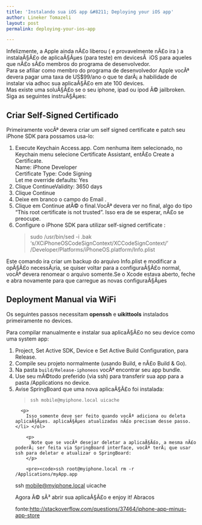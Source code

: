```yaml
---
title: 'Instalando sua iOS app &#8211; Deploying your iOS app'
author: Lineker Tomazeli
layout: post
permalink: deploying-your-ios-app

---
```

<div>
  Infelizmente, a Apple ainda nÃ£o liberou ( e provavelmente nÃ£o ira ) a instalaÃ§Ã£o de aplicaÃ§Ãµes (para teste) em devicesÂ  iOS para aqueles que nÃ£o sÃ£o membros do programa de desenvolvedor.
</div>

<div>
  Para se afiliar como membro do programa de desenvolvedor Apple vocÃª devera pagar uma taxa de US$99/ano o que te darÃ¡ a habilidade de instalar via adhoc sua aplicaÃ§Ã£o em ate 100 devices.
</div>

<div>
  Mas existe uma soluÃ§Ã£o se o seu iphone, ipad ou ipod Ã© jailbroken.
</div>

<div>
  Siga as seguintes instruÃ§Ãµes:
</div>

<div>
  <h2>
    Criar Self-Signed Certificado
  </h2>

  <p>
    Primeiramente vocÃª devera criar um self signed certificate e patch seu iPhone SDK para possamos usa-lo:
  </p>

  <ol>
    <li>
      Execute Keychain Access.app. Com nenhuma item selecionado, no Keychain menu selecione Certificate Assistant, entÃ£o Create a Certificate.<br /> Name: iPhone Developer<br /> Certificate Type: Code Signing<br /> Let me override defaults: Yes
    </li>
    <li>
      Clique ContinueValidity: 3650 days
    </li>
    <li>
      Clique Continue
    </li>
    <li>
      Deixe em branco o campo do Email .
    </li>
    <li>
      Clique em Continue atÃ© o final.VocÃª devera ver no final, algo do tipo &#8220;This root certificate is not trusted&#8221;. Isso era de se esperar, nÃ£o se preocupe.
    </li>
    <li>
      Configure o iPhone SDK para utilizar self-signed certificate :<br /> <blockquote>
        <p>
          sudo /usr/bin/sed -i .bak &#8216;s/XCiPhoneOSCodeSignContext/XCCodeSignContext/&#8217; /Developer/Platforms/iPhoneOS.platform/Info.plist
        </p>
      </blockquote>
    </li>
  </ol>

  <p>
    Este comando ira criar um backup do arquivo Info.plist e modificar a opÃ§Ã£o necessÃ¡ria, se quiser voltar para a configuraÃ§Ã£o normal, vocÃª devera renomear o arquivo somente.Se o Xcode estava aberto, feche e abra novamente para que carregue as novas configuraÃ§Ãµes
  </p>

  <h2>
    Deployment Manual via WiFi
  </h2>

  <p>
    Os seguintes passos necessitam <strong>openssh</strong> e <strong>uikittools</strong> instalados primeiramente no devices.
  </p>

  <p>
    Para compilar manualmente e instalar sua aplicaÃ§Ã£o no seu device como uma system app:
  </p>

  <ol>
    <li>
      Project, Set Active SDK, Device e Set Active Build Configuration, para Release.
    </li>
    <li>
      Compile seu projeto normalmente (usando Build, e nÃ£o Build & Go).
    </li>
    <li>
      Na pasta <code>build/Release-iphoneos</code> vocÃª encontrar seu app bundle.
    </li>
    <li>
      Use seu mÃ©todo preferido (via ssh) para transferir sua app para a pasta /Applications no device.
    </li>
    <li>
      Avise SpringBoard que uma nova aplicaÃ§Ã£o foi instalada:<br /> <blockquote>
        <p>
          <code>ssh mobile@myiphone.local uicache</code>
        </p>
      </blockquote>

      <p>
        Isso somente deve ser feito quando vocÃª adiciona ou deleta aplicaÃ§Ãµes. aplicaÃ§Ãµes atualizadas nÃ£o precisam desse passo.</li> </ol>

        <p>
          Note que se vocÃª desejar deletar a aplicaÃ§Ã£o, a mesma nÃ£o poderÃ¡ ser feita via SpringBoard interface, vocÃª terÃ¡ que usar ssh para deletar e atualizar o SpringBoard:
        </p>

        <pre><code>ssh root@myiphone.local rm -r /Applications/myApp.app
ssh mobile@myiphone.local uicache

Agora Ã© sÃ³ abrir sua aplicaÃ§Ã£o e enjoy it!
Abracos

fonte:</code>http://stackoverflow.com/questions/37464/iphone-app-minus-app-store</pre></div>
